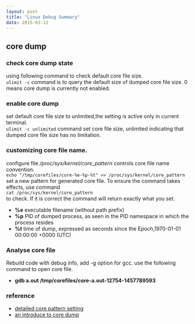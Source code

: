 ```yaml
---
layout: post
title: "Linux Debug Summary" 
date: 2015-03-12
---
```


## core dump

### check core dump state
using following command to check default core file size.  
`ulimit -c` command is to query the default size of dumped core file size.
0 means core dump is currently not enabled.

### enable core dump
set default core file size to unlimited,the setting is active only in current terminal.  
`ulimit -c unlimited` command set core file size, unlimited indicating that dumped
core file size has no limitation.

### customizing core file name. 
configure file */proc/sys/kernel/core_pattern*  controls core file name convention.   
`echo "/tmp/corefiles/core-%e-%p-%t" >> /proc/sys/kernel/core_pattern`  
set a new pattern for generated core file. To ensure the command takes effects, use command  
`cat /proc/sys/kernel/core_pattern`   
to check. If it is correct the command will return exactly
what you set.  
	
+  **%e**  executable filename (without path prefix) 
+  **%p**  PID of dumped process, as seen in the PID namespace in which the process resides
+  **%t**  time of dump, expressed as seconds since the Epoch,1970-01-01 00:00:00 +0000 (UTC)
	
### Analyse core file
Rebuild code with debug info, add -g option for gcc. use the following command to open core file.

+ **gdb a.out /tmp/corefiles/core-a.out-12754-1457789593**

### reference
- [detailed core pattern setting](http://man7.org/linux/man-pages/man5/core.5.html) 
- [an introduce to core dump](http://www.cnblogs.com/hazir/p/linxu_core_dump.html)

